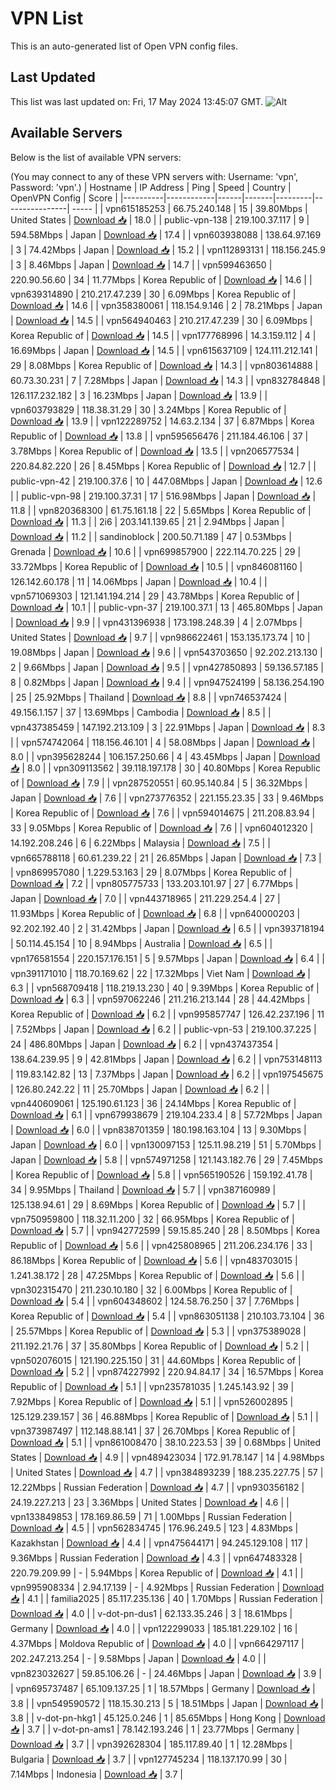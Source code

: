 # VPN List

This is an auto-generated list of Open VPN config files.

## Last Updated

This list was last updated on: Fri, 17 May 2024 13:45:07 GMT.
![Alt](https://repobeats.axiom.co/api/embed/186b98318ef1479477931607c1ad7d823f12451f.svg "Repobeats analytics image")

## Available Servers

Below is the list of available VPN servers:

(You may connect to any of these VPN servers with: Username: 'vpn', Password: 'vpn'.)
| Hostname | IP Address | Ping | Speed | Country | OpenVPN Config | Score |
|----------|------------|------|-------|---------|----------------| ----- |
| vpn615185253 | 66.75.240.148 | 15 | 39.80Mbps | United States | [Download 📥](./configs/server_0_US.ovpn) | 18.0 |
| public-vpn-138 | 219.100.37.117 | 9 | 594.58Mbps | Japan | [Download 📥](./configs/server_1_JP.ovpn) | 17.4 |
| vpn603938088 | 138.64.97.169 | 3 | 74.42Mbps | Japan | [Download 📥](./configs/server_2_JP.ovpn) | 15.2 |
| vpn112893131 | 118.156.245.9 | 3 | 8.46Mbps | Japan | [Download 📥](./configs/server_3_JP.ovpn) | 14.7 |
| vpn599463650 | 220.90.56.60 | 34 | 11.77Mbps | Korea Republic of | [Download 📥](./configs/server_4_KR.ovpn) | 14.6 |
| vpn639314890 | 210.217.47.239 | 30 | 6.09Mbps | Korea Republic of | [Download 📥](./configs/server_5_KR.ovpn) | 14.6 |
| vpn358380061 | 118.154.9.146 | 2 | 78.21Mbps | Japan | [Download 📥](./configs/server_6_JP.ovpn) | 14.5 |
| vpn564940463 | 210.217.47.239 | 30 | 6.09Mbps | Korea Republic of | [Download 📥](./configs/server_7_KR.ovpn) | 14.5 |
| vpn177768996 | 14.3.159.112 | 4 | 16.69Mbps | Japan | [Download 📥](./configs/server_8_JP.ovpn) | 14.5 |
| vpn615637109 | 124.111.212.141 | 29 | 8.08Mbps | Korea Republic of | [Download 📥](./configs/server_9_KR.ovpn) | 14.3 |
| vpn803614888 | 60.73.30.231 | 7 | 7.28Mbps | Japan | [Download 📥](./configs/server_10_JP.ovpn) | 14.3 |
| vpn832784848 | 126.117.232.182 | 3 | 16.23Mbps | Japan | [Download 📥](./configs/server_11_JP.ovpn) | 13.9 |
| vpn603793829 | 118.38.31.29 | 30 | 3.24Mbps | Korea Republic of | [Download 📥](./configs/server_12_KR.ovpn) | 13.9 |
| vpn122289752 | 14.63.2.134 | 37 | 6.87Mbps | Korea Republic of | [Download 📥](./configs/server_13_KR.ovpn) | 13.8 |
| vpn595656476 | 211.184.46.106 | 37 | 3.78Mbps | Korea Republic of | [Download 📥](./configs/server_14_KR.ovpn) | 13.5 |
| vpn206577534 | 220.84.82.220 | 26 | 8.45Mbps | Korea Republic of | [Download 📥](./configs/server_15_KR.ovpn) | 12.7 |
| public-vpn-42 | 219.100.37.6 | 10 | 447.08Mbps | Japan | [Download 📥](./configs/server_16_JP.ovpn) | 12.6 |
| public-vpn-98 | 219.100.37.31 | 17 | 516.98Mbps | Japan | [Download 📥](./configs/server_17_JP.ovpn) | 11.8 |
| vpn820368300 | 61.75.161.18 | 22 | 5.65Mbps | Korea Republic of | [Download 📥](./configs/server_18_KR.ovpn) | 11.3 |
| 2i6 | 203.141.139.65 | 21 | 2.94Mbps | Japan | [Download 📥](./configs/server_19_JP.ovpn) | 11.2 |
| sandinoblock | 200.50.71.189 | 47 | 0.53Mbps | Grenada | [Download 📥](./configs/server_20_GD.ovpn) | 10.6 |
| vpn699857900 | 222.114.70.225 | 29 | 33.72Mbps | Korea Republic of | [Download 📥](./configs/server_21_KR.ovpn) | 10.5 |
| vpn846081160 | 126.142.60.178 | 11 | 14.06Mbps | Japan | [Download 📥](./configs/server_22_JP.ovpn) | 10.4 |
| vpn571069303 | 121.141.194.214 | 29 | 43.78Mbps | Korea Republic of | [Download 📥](./configs/server_23_KR.ovpn) | 10.1 |
| public-vpn-37 | 219.100.37.1 | 13 | 465.80Mbps | Japan | [Download 📥](./configs/server_24_JP.ovpn) | 9.9 |
| vpn431396938 | 173.198.248.39 | 4 | 2.07Mbps | United States | [Download 📥](./configs/server_25_US.ovpn) | 9.7 |
| vpn986622461 | 153.135.173.74 | 10 | 19.08Mbps | Japan | [Download 📥](./configs/server_26_JP.ovpn) | 9.6 |
| vpn543703650 | 92.202.213.130 | 2 | 9.66Mbps | Japan | [Download 📥](./configs/server_27_JP.ovpn) | 9.5 |
| vpn427850893 | 59.136.57.185 | 8 | 0.82Mbps | Japan | [Download 📥](./configs/server_28_JP.ovpn) | 9.4 |
| vpn947524199 | 58.136.254.190 | 25 | 25.92Mbps | Thailand | [Download 📥](./configs/server_29_TH.ovpn) | 8.8 |
| vpn746537424 | 49.156.1.157 | 37 | 13.69Mbps | Cambodia | [Download 📥](./configs/server_30_KH.ovpn) | 8.5 |
| vpn437385459 | 147.192.213.109 | 3 | 22.91Mbps | Japan | [Download 📥](./configs/server_31_JP.ovpn) | 8.3 |
| vpn574742064 | 118.156.46.101 | 4 | 58.08Mbps | Japan | [Download 📥](./configs/server_32_JP.ovpn) | 8.0 |
| vpn395628244 | 106.157.250.66 | 4 | 43.45Mbps | Japan | [Download 📥](./configs/server_33_JP.ovpn) | 8.0 |
| vpn309113562 | 39.118.197.178 | 30 | 40.80Mbps | Korea Republic of | [Download 📥](./configs/server_34_KR.ovpn) | 7.9 |
| vpn287520551 | 60.95.140.84 | 5 | 36.32Mbps | Japan | [Download 📥](./configs/server_35_JP.ovpn) | 7.6 |
| vpn273776352 | 221.155.23.35 | 33 | 9.46Mbps | Korea Republic of | [Download 📥](./configs/server_36_KR.ovpn) | 7.6 |
| vpn594014675 | 211.208.83.94 | 33 | 9.05Mbps | Korea Republic of | [Download 📥](./configs/server_37_KR.ovpn) | 7.6 |
| vpn604012320 | 14.192.208.246 | 6 | 6.22Mbps | Malaysia | [Download 📥](./configs/server_38_MY.ovpn) | 7.5 |
| vpn665788118 | 60.61.239.22 | 21 | 26.85Mbps | Japan | [Download 📥](./configs/server_39_JP.ovpn) | 7.3 |
| vpn869957080 | 1.229.53.163 | 29 | 8.07Mbps | Korea Republic of | [Download 📥](./configs/server_40_KR.ovpn) | 7.2 |
| vpn805775733 | 133.203.101.97 | 27 | 6.77Mbps | Japan | [Download 📥](./configs/server_41_JP.ovpn) | 7.0 |
| vpn443718965 | 211.229.254.4 | 27 | 11.93Mbps | Korea Republic of | [Download 📥](./configs/server_42_KR.ovpn) | 6.8 |
| vpn640000203 | 92.202.192.40 | 2 | 31.42Mbps | Japan | [Download 📥](./configs/server_43_JP.ovpn) | 6.5 |
| vpn393718194 | 50.114.45.154 | 10 | 8.94Mbps | Australia | [Download 📥](./configs/server_44_AU.ovpn) | 6.5 |
| vpn176581554 | 220.157.176.151 | 5 | 9.57Mbps | Japan | [Download 📥](./configs/server_45_JP.ovpn) | 6.4 |
| vpn391171010 | 118.70.169.62 | 22 | 17.32Mbps | Viet Nam | [Download 📥](./configs/server_46_VN.ovpn) | 6.3 |
| vpn568709418 | 118.219.13.230 | 40 | 9.39Mbps | Korea Republic of | [Download 📥](./configs/server_47_KR.ovpn) | 6.3 |
| vpn597062246 | 211.216.213.144 | 28 | 44.42Mbps | Korea Republic of | [Download 📥](./configs/server_48_KR.ovpn) | 6.2 |
| vpn995857747 | 126.42.237.196 | 11 | 7.52Mbps | Japan | [Download 📥](./configs/server_49_JP.ovpn) | 6.2 |
| public-vpn-53 | 219.100.37.225 | 24 | 486.80Mbps | Japan | [Download 📥](./configs/server_50_JP.ovpn) | 6.2 |
| vpn437437354 | 138.64.239.95 | 9 | 42.81Mbps | Japan | [Download 📥](./configs/server_51_JP.ovpn) | 6.2 |
| vpn753148113 | 119.83.142.82 | 13 | 7.37Mbps | Japan | [Download 📥](./configs/server_52_JP.ovpn) | 6.2 |
| vpn197545675 | 126.80.242.22 | 11 | 25.70Mbps | Japan | [Download 📥](./configs/server_53_JP.ovpn) | 6.2 |
| vpn440609061 | 125.190.61.123 | 36 | 24.14Mbps | Korea Republic of | [Download 📥](./configs/server_54_KR.ovpn) | 6.1 |
| vpn679938679 | 219.104.233.4 | 8 | 57.72Mbps | Japan | [Download 📥](./configs/server_55_JP.ovpn) | 6.0 |
| vpn838701359 | 180.198.163.104 | 13 | 9.30Mbps | Japan | [Download 📥](./configs/server_56_JP.ovpn) | 6.0 |
| vpn130097153 | 125.11.98.219 | 51 | 5.70Mbps | Japan | [Download 📥](./configs/server_57_JP.ovpn) | 5.8 |
| vpn574971258 | 121.143.182.76 | 29 | 7.45Mbps | Korea Republic of | [Download 📥](./configs/server_58_KR.ovpn) | 5.8 |
| vpn565190526 | 159.192.41.78 | 34 | 9.95Mbps | Thailand | [Download 📥](./configs/server_59_TH.ovpn) | 5.7 |
| vpn387160989 | 125.138.94.61 | 29 | 8.69Mbps | Korea Republic of | [Download 📥](./configs/server_60_KR.ovpn) | 5.7 |
| vpn750959800 | 118.32.11.200 | 32 | 66.95Mbps | Korea Republic of | [Download 📥](./configs/server_61_KR.ovpn) | 5.7 |
| vpn942772599 | 59.15.85.240 | 28 | 8.50Mbps | Korea Republic of | [Download 📥](./configs/server_62_KR.ovpn) | 5.6 |
| vpn425808965 | 211.206.234.176 | 33 | 86.18Mbps | Korea Republic of | [Download 📥](./configs/server_63_KR.ovpn) | 5.6 |
| vpn483703015 | 1.241.38.172 | 28 | 47.25Mbps | Korea Republic of | [Download 📥](./configs/server_64_KR.ovpn) | 5.6 |
| vpn302315470 | 211.230.10.180 | 32 | 6.00Mbps | Korea Republic of | [Download 📥](./configs/server_65_KR.ovpn) | 5.4 |
| vpn604348602 | 124.58.76.250 | 37 | 7.76Mbps | Korea Republic of | [Download 📥](./configs/server_66_KR.ovpn) | 5.4 |
| vpn863051138 | 210.103.73.104 | 36 | 25.57Mbps | Korea Republic of | [Download 📥](./configs/server_67_KR.ovpn) | 5.3 |
| vpn375389028 | 211.192.21.76 | 37 | 35.80Mbps | Korea Republic of | [Download 📥](./configs/server_68_KR.ovpn) | 5.2 |
| vpn502076015 | 121.190.225.150 | 31 | 44.60Mbps | Korea Republic of | [Download 📥](./configs/server_69_KR.ovpn) | 5.2 |
| vpn874227992 | 220.94.84.17 | 34 | 16.57Mbps | Korea Republic of | [Download 📥](./configs/server_70_KR.ovpn) | 5.1 |
| vpn235781035 | 1.245.143.92 | 39 | 7.92Mbps | Korea Republic of | [Download 📥](./configs/server_71_KR.ovpn) | 5.1 |
| vpn526002895 | 125.129.239.157 | 36 | 46.88Mbps | Korea Republic of | [Download 📥](./configs/server_72_KR.ovpn) | 5.1 |
| vpn373987497 | 112.148.88.141 | 37 | 26.70Mbps | Korea Republic of | [Download 📥](./configs/server_73_KR.ovpn) | 5.1 |
| vpn861008470 | 38.10.223.53 | 39 | 0.68Mbps | United States | [Download 📥](./configs/server_74_US.ovpn) | 4.9 |
| vpn489423034 | 172.91.78.147 | 14 | 4.98Mbps | United States | [Download 📥](./configs/server_75_US.ovpn) | 4.7 |
| vpn384893239 | 188.235.227.75 | 57 | 12.22Mbps | Russian Federation | [Download 📥](./configs/server_76_RU.ovpn) | 4.7 |
| vpn930356182 | 24.19.227.213 | 23 | 3.36Mbps | United States | [Download 📥](./configs/server_77_US.ovpn) | 4.6 |
| vpn133849853 | 178.169.86.59 | 71 | 1.00Mbps | Russian Federation | [Download 📥](./configs/server_78_RU.ovpn) | 4.5 |
| vpn562834745 | 176.96.249.5 | 123 | 4.83Mbps | Kazakhstan | [Download 📥](./configs/server_79_KZ.ovpn) | 4.4 |
| vpn475644171 | 94.245.129.108 | 117 | 9.36Mbps | Russian Federation | [Download 📥](./configs/server_80_RU.ovpn) | 4.3 |
| vpn647483328 | 220.79.209.99 | - | 5.94Mbps | Korea Republic of | [Download 📥](./configs/server_81_KR.ovpn) | 4.1 |
| vpn995908334 | 2.94.17.139 | - | 4.92Mbps | Russian Federation | [Download 📥](./configs/server_82_RU.ovpn) | 4.1 |
| familia2025 | 85.117.235.136 | 40 | 1.70Mbps | Russian Federation | [Download 📥](./configs/server_83_RU.ovpn) | 4.0 |
| v-dot-pn-dus1 | 62.133.35.246 | 3 | 18.61Mbps | Germany | [Download 📥](./configs/server_84_DE.ovpn) | 4.0 |
| vpn122299033 | 185.181.229.102 | 16 | 4.37Mbps | Moldova Republic of | [Download 📥](./configs/server_85_MD.ovpn) | 4.0 |
| vpn664297117 | 202.247.213.254 | - | 9.58Mbps | Japan | [Download 📥](./configs/server_86_JP.ovpn) | 4.0 |
| vpn823032627 | 59.85.106.26 | - | 24.46Mbps | Japan | [Download 📥](./configs/server_87_JP.ovpn) | 3.9 |
| vpn695737487 | 65.109.137.25 | 1 | 18.57Mbps | Germany | [Download 📥](./configs/server_88_DE.ovpn) | 3.8 |
| vpn549590572 | 118.15.30.213 | 5 | 18.51Mbps | Japan | [Download 📥](./configs/server_89_JP.ovpn) | 3.8 |
| v-dot-pn-hkg1 | 45.125.0.246 | 1 | 85.65Mbps | Hong Kong | [Download 📥](./configs/server_90_HK.ovpn) | 3.7 |
| v-dot-pn-ams1 | 78.142.193.246 | 1 | 23.77Mbps | Germany | [Download 📥](./configs/server_91_DE.ovpn) | 3.7 |
| vpn392628304 | 185.117.89.40 | 1 | 12.28Mbps | Bulgaria | [Download 📥](./configs/server_92_BG.ovpn) | 3.7 |
| vpn127745234 | 118.137.170.99 | 30 | 7.14Mbps | Indonesia | [Download 📥](./configs/server_93_ID.ovpn) | 3.7 |
